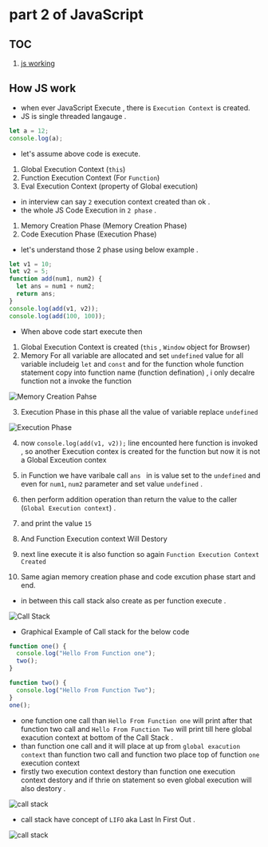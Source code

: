 # part 2 of JavaScript

## TOC

1. [js working](#how-js-work)

## How JS work

- when ever JavaScript Execute , there is `Execution Context` is created.
- JS is single threaded langauge .

```js
let a = 12;
console.log(a);
```

- let's assume above code is execute.

1. Global Execution Context (`this`)
2. Function Execution Context (For `Function`)
3. Eval Execution Context (property of Global execution)

- in interview can say `2` execution context created than ok .
- the whole JS Code Execution in `2 phase` .

1. Memory Creation Phase (Memory Creation Phase)
2. Code Execution Phase (Execution Phase)

- let's understand those 2 phase using below example .

```js
let v1 = 10;
let v2 = 5;
function add(num1, num2) {
  let ans = num1 + num2;
  return ans;
}
console.log(add(v1, v2));
console.log(add(100, 100));
```

- When above code start execute then

1. Global Execution Context is created (`this` , `Window` object for Browser)
2. Memory For all variable are allocated and set `undefined` value for all variable includeig `let` and `const` and for the function whole function statement copy into function name (function defination) , i only decalre function not a invoke the function

![Memory Creation Pahse](https://media.discordapp.net/attachments/1205479570900521003/1236548827373375528/EC-1.png?ex=66386956&is=663717d6&hm=08fcf325fc20040cbf41788072dec037356bfde36654969ba5faf234ea897c03&=&format=webp&quality=lossless&width=1260&height=583)

3. Execution Phase in this phase all the value of variable replace `undefined`

![Execution Phase](https://media.discordapp.net/attachments/1205479570900521003/1236550294800699502/EC_-2.png?ex=66386ab4&is=66371934&hm=e6bdba4f49d9511e02483e6e7da3032e4eb5d36f2fc15d226765926dea5fed7a&=&format=webp&quality=lossless&width=1174&height=583)

4. now `console.log(add(v1, v2));` line encounted here function is invoked , so another Execution contex is created for the function but now it is not a Global Exceution contex

5. in Function we have varibale call `ans ` in is value set to the `undefined` and even for `num1`, `num2` parameter and set value `undefined` .

6. then perform addition operation than return the value to the caller (`Global Execution context`) .

7. and print the value `15`

8. And Function Execution context Will Destory

9. next line execute it is also function so again `Function Execution Context Created`

10. Same agian memory creation phase and code excution phase start and end.

- in between this call stack also create as per function execute .

![Call Stack](https://media.discordapp.net/attachments/1205479570900521003/1236633652431949855/call_stack_1.png?ex=6638b856&is=663766d6&hm=7e194bb24167bf65bb4e7146e05321325b8e794d8acfa831861f8fa55b02259b&=&format=webp&quality=lossless&width=825&height=384)

- Graphical Example of Call stack for the below code

```js
function one() {
  console.log("Hello From Function one");
  two();
}

function two() {
  console.log("Hello From Function Two");
}
one();
```

- one function one call than `Hello From Function one` will print after that function two call and `Hello From Function Two` will print till here global exacution context at bottom of the Call Stack .
- than function one call and it will place at up from `global exacution context` than function two call and function two place top of function `one` execution context
- firstly two execution context destory than function one execution context destory and if thrie on statement so even global execution will also destory .

![call stack](https://media.discordapp.net/attachments/1205479570900521003/1236636059027116052/call_stack_2.png?ex=6638ba94&is=66376914&hm=5f1ea73bf1a27ce49e0d64988e05a8399e5a71ebf8c2b2598ba68e11016f788e&=&format=webp&quality=lossless&width=1267&height=583)

- call stack have concept of `LIFO` aka Last In First Out .

![call stack](https://media.discordapp.net/attachments/1205479570900521003/1236639230017671229/diagram-export-5-5-2024-4_52_31-pm.png?ex=6638bd88&is=66376c08&hm=757025926a3e300a21672a75924b44ee15e34bfca7fbf3e56e1ada32f4387971&=&format=webp&quality=lossless&width=825&height=451)
